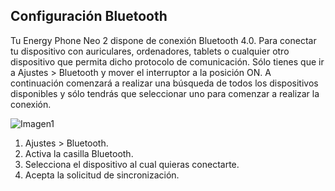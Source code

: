 ## Configuración Bluetooth

Tu Energy Phone Neo 2 dispone de conexión Bluetooth 4.0. Para conectar tu dispositivo con auriculares, ordenadores, tablets o cualquier otro dispositivo que permita dicho protocolo de comunicación. Sólo tienes que ir a Ajustes &gt; Bluetooth y mover el interruptor a la posición ON. A continuación comenzará a realizar una búsqueda de todos los dispositivos disponibles y sólo tendrás que seleccionar uno para comenzar a realizar la conexión.

![Imagen1](http://static.energysistem.com/images/manuals/42762/57daac14b8515.jpg)

1. Ajustes &gt; Bluetooth.
2. Activa la casilla Bluetooth.
3. Selecciona el dispositivo al cual quieras conectarte.
4. Acepta la solicitud de sincronización.

